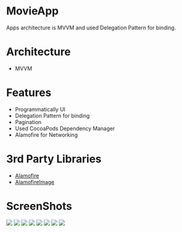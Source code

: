 # MovieApp
Apps architecture is MVVM and used Delegation Pattern for binding.

# Architecture
- MVVM

# Features
- Programmatically UI
- Delegation Pattern for binding
- Pagination
- Used CocoaPods Dependency Manager
- Alamofire for Networking

# 3rd Party Libraries
- [Alamofire](https://github.com/Alamofire/Alamofire)
- [AlamofireImage](https://github.com/Alamofire/AlamofireImage)

# ScreenShots
![](https://github.com/habipyesilyurt17/MovieApp/blob/main/ScreenShots/launch.png) ![](https://github.com/habipyesilyurt17/MovieApp/blob/main/ScreenShots/indicator.png) ![](https://github.com/habipyesilyurt17/MovieApp/blob/main/ScreenShots/list.png) 
![](https://github.com/habipyesilyurt17/MovieApp/blob/main/ScreenShots/detail.png) ![](https://github.com/habipyesilyurt17/MovieApp/blob/main/ScreenShots/search.png) ![](https://github.com/habipyesilyurt17/MovieApp/blob/main/ScreenShots/pagination.png)
![](https://github.com/habipyesilyurt17/MovieApp/blob/main/ScreenShots/list2.png) ![](https://github.com/habipyesilyurt17/MovieApp/blob/main/ScreenShots/detail2.png)
